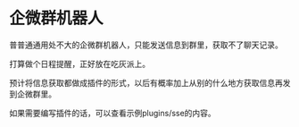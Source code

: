 # 企微群机器人

普普通通用处不大的企微群机器人，只能发送信息到群里，获取不了聊天记录。

打算做个日程提醒，正好放在吃灰派上。

预计将信息获取都做成插件的形式，以后有概率加上从别的什么地方获取信息再发到企微群里。

如果需要编写插件的话，可以查看示例plugins/sse的内容。

